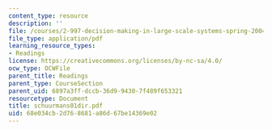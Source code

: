 ```yaml
---
content_type: resource
description: ''
file: /courses/2-997-decision-making-in-large-scale-systems-spring-2004/68e034cb2d768681a86d67be14369e02_schuurmans01dir.pdf
file_type: application/pdf
learning_resource_types:
- Readings
license: https://creativecommons.org/licenses/by-nc-sa/4.0/
ocw_type: OCWFile
parent_title: Readings
parent_type: CourseSection
parent_uid: 6897a3ff-dccb-36d9-9430-7f489f653321
resourcetype: Document
title: schuurmans01dir.pdf
uid: 68e034cb-2d76-8681-a86d-67be14369e02
---
```

